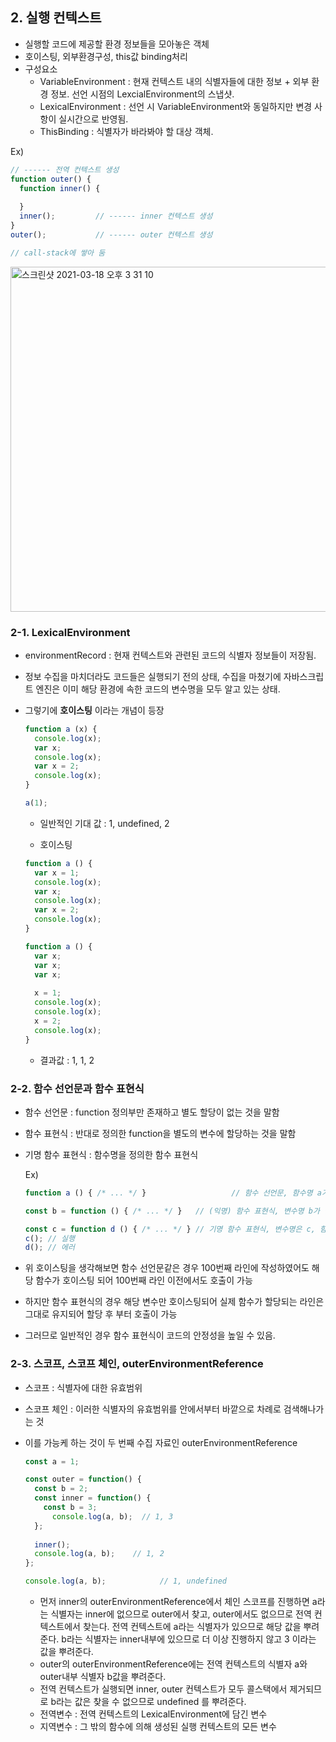 ## 2. 실행 컨텍스트

- 실행할 코드에 제공할 환경 정보들을 모아놓은 객체
- 호이스팅, 외부환경구성, this값 binding처리
- 구성요소
  - VariableEnvironment : 현재 컨텍스트 내의 식별자들에 대한 정보 + 외부 환경 정보. 선언 시점의 LexcialEnvironment의 스냅샷.
  - LexicalEnvironment : 선언 시 VariableEnvironment와 동일하지만 변경 사항이 실시간으로 반영됨.
  - ThisBinding : 식별자가 바라봐야 할 대상 객체.

Ex) 

```javascript
// ------ 전역 컨텍스트 생성
function outer() { 
  function inner() { 
    
  }
  inner();         // ------ inner 컨텍스트 생성
}
outer();           // ------ outer 컨텍스트 생성

// call-stack에 쌓아 둠
```

<img width="552" alt="스크린샷 2021-03-18 오후 3 31 10" src="https://user-images.githubusercontent.com/42029230/111905980-c67e7780-8a91-11eb-9dba-d1bdd3e3beeb.png">


### 2-1. LexicalEnvironment

 - environmentRecord : 현재 컨텍스트와 관련된 코드의 식별자 정보들이 저장됨.

 - 정보 수집을 마치더라도 코드들은 실행되기 전의 상태, 수집을 마쳤기에 자바스크립트 엔진은 이미 해당 환경에 속한 코드의 변수명을 모두 알고 있는 상태.

 - 그렇기에 **호이스팅** 이라는 개념이 등장

   ```javascript
   function a (x) {
     console.log(x);
     var x;
     console.log(x);
     var x = 2;
     console.log(x);
   }
   
   a(1);
   ```

   - 일반적인 기대 값 : 1, undefined, 2

   

   - 호이스팅

   ```javascript
   function a () {
     var x = 1;
     console.log(x);
     var x;
     console.log(x);
     var x = 2;
     console.log(x);
   }
   ```

   ```javascript
   function a () {
     var x;
     var x;
     var x;
     
     x = 1;
     console.log(x);
     console.log(x);
     x = 2;
     console.log(x);
   }
   ```

   - 결과값 : 1, 1, 2



### 2-2. 함수 선언문과 함수 표현식

- 함수 선언문 : function 정의부만 존재하고 별도 할당이 없는 것을 말함

- 함수 표현식 : 반대로 정의한 function을 별도의 변수에 할당하는 것을 말함

- 기명 함수 표현식 : 함수명을 정의한 함수 표현식

  Ex)

  ```javascript
  function a () { /* ... */ }   				// 함수 선언문, 함수명 a가 곧 변수명.
  
  const b = function () { /* ... */ }   // (익명) 함수 표현식, 변수명 b가 곧 함수명.
  
  const c = function d () { /* ... */ } // 기명 함수 표현식, 변수명은 c, 함수명은 d
  c(); // 실행
  d(); // 에러
  ```

- 위 호이스팅을 생각해보면 함수 선언문같은 경우 100번째 라인에 작성하였어도 해당 함수가 호이스팅 되어 100번째 라인 이전에서도 호출이 가능

- 하지만 함수 표현식의 경우 해당 변수만 호이스팅되어 실제 함수가 할당되는 라인은 그대로 유지되어 할당 후 부터 호출이 가능

- 그러므로 일반적인 경우 함수 표현식이 코드의 안정성을 높일 수 있음.

### 2-3. 스코프, 스코프 체인, outerEnvironmentReference

- 스코프 : 식별자에 대한 유효범위

- 스코프 체인 : 이러한 식별자의 유효범위를 안에서부터 바깥으로 차례로 검색해나가는 것

- 이를 가능케 하는 것이 두 번째 수집 자료인 outerEnvironmentReference

  ```javascript
  const a = 1;
  
  const outer = function() { 
  	const b = 2;
    const inner = function() {
      const b = 3;
    	console.log(a, b);  // 1, 3
    };
    
    inner();
    console.log(a, b);    // 1, 2
  };
  
  console.log(a, b);			// 1, undefined
  ```

  - 먼저 inner의 outerEnvironmentReference에서 체인 스코프를 진행하면 a라는 식별자는 inner에 없으므로 outer에서 찾고, outer에서도 없으므로 전역 컨텍스트에서 찾는다. 전역 컨텍스트에 a라는 식별자가 있으므로 해당 값을 뿌려준다. b라는 식별자는 inner내부에 있으므로 더 이상 진행하지 않고 3 이라는 값을 뿌려준다.
  - outer의 outerEnvironmentReference에는 전역 컨텍스트의 식별자 a와 outer내부 식별자 b값을 뿌려준다.
  - 전역 컨텍스트가 실행되면 inner, outer 컨텍스트가 모두 콜스택에서 제거되므로 b라는 값은 찾을 수 없으므로 undefined 를 뿌려준다.
  - 전역변수 : 전역 컨텍스트의 LexicalEnvironment에 담긴 변수 
  - 지역변수 : 그 밖의 함수에 의해 생성된 실행 컨텍스트의 모든 변수

